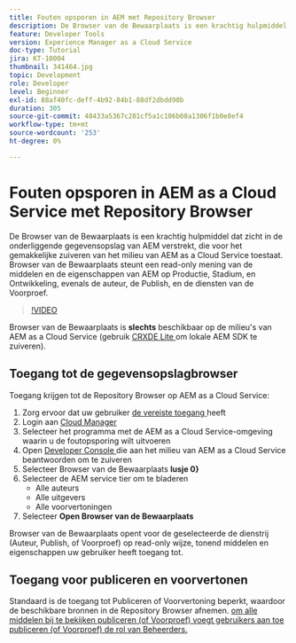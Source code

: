 ```yaml
---
title: Fouten opsporen in AEM met Repository Browser
description: De Browser van de Bewaarplaats is een krachtig hulpmiddel dat zicht in de onderliggende gegevensopslag van AEM verstrekt, die voor het gemakkelijke zuiveren van het milieu van AEM as a Cloud Service toestaat.
feature: Developer Tools
version: Experience Manager as a Cloud Service
doc-type: Tutorial
jira: KT-10004
thumbnail: 341464.jpg
topic: Development
role: Developer
level: Beginner
exl-id: 88af40fc-deff-4b92-84b1-88df2dbdd90b
duration: 305
source-git-commit: 48433a5367c281cf5a1c106b08a1306f1b0e8ef4
workflow-type: tm+mt
source-wordcount: '253'
ht-degree: 0%

---
```


# Fouten opsporen in AEM as a Cloud Service met Repository Browser

De Browser van de Bewaarplaats is een krachtig hulpmiddel dat zicht in de onderliggende gegevensopslag van AEM verstrekt, die voor het gemakkelijke zuiveren van het milieu van AEM as a Cloud Service toestaat. Browser van de Bewaarplaats steunt een read-only mening van de middelen en de eigenschappen van AEM op Productie, Stadium, en Ontwikkeling, evenals de auteur, de Publish, en de diensten van de Voorproef.

>[!VIDEO](https://video.tv.adobe.com/v/341464?quality=12&learn=on)

Browser van de Bewaarplaats is __slechts__ beschikbaar op de milieu&#39;s van AEM as a Cloud Service (gebruik [ CRXDE Lite ](../aem-sdk-local-quickstart/other-tools.md#crxde-lite) om lokale AEM SDK te zuiveren).

## Toegang tot de gegevensopslagbrowser

Toegang krijgen tot de Repository Browser op AEM as a Cloud Service:

1. Zorg ervoor dat uw gebruiker [ de vereiste toegang ](https://experienceleague.adobe.com/docs/experience-manager-cloud-service/content/implementing/developer-tools/repository-browser.html#access-prerequisites) heeft
1. Login aan [ Cloud Manager ](https://my.cloudmanager.adobe.com)
1. Selecteer het programma met de AEM as a Cloud Service-omgeving waarin u de foutopsporing wilt uitvoeren
1. Open [ Developer Console ](./developer-console.md) die aan het milieu van AEM as a Cloud Service beantwoorden om te zuiveren
1. Selecteer Browser van de Bewaarplaats __lusje 0}__
1. Selecteer de AEM service tier om te bladeren
   + Alle auteurs
   + Alle uitgevers
   + Alle voorvertoningen
1. Selecteer __Open Browser van de Bewaarplaats__

Browser van de Bewaarplaats opent voor de geselecteerde de dienstrij (Auteur, Publish, of Voorproef) op read-only wijze, tonend middelen en eigenschappen uw gebruiker heeft toegang tot.

## Toegang voor publiceren en voorvertonen

Standaard is de toegang tot Publiceren of Voorvertoning beperkt, waardoor de beschikbare bronnen in de Repository Browser afnemen. [ om alle middelen bij te bekijken publiceren (of Voorproef) voegt gebruikers aan toe publiceren (of Voorproef) de rol van Beheerders.](https://experienceleague.adobe.com/docs/experience-manager-cloud-service/content/implementing/developer-tools/repository-browser.html#navigate-the-hierarchy)
